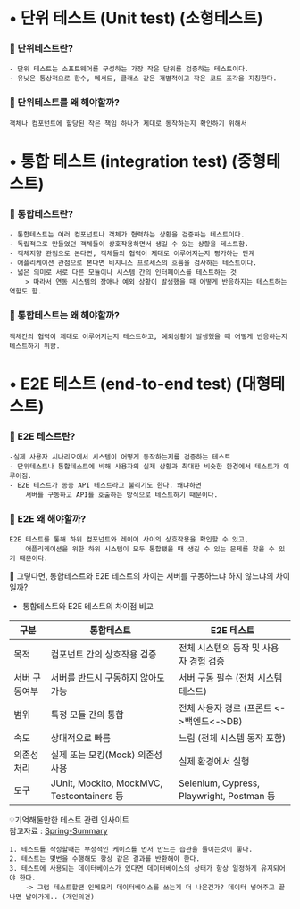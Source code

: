 # • 단위 테스트 (Unit test) (소형테스트)

### 🍊 단위테스트란?
~~~
- 단위 테스트는 소프트웨어를 구성하는 가장 작은 단위를 검증하는 테스트이다.
- 유닛은 통상적으로 함수, 메서드, 클래스 같은 개별적이고 작은 코드 조각을 지칭한다.
~~~
### 🍊 단위테스트를 왜 해야할까?
~~~
객체나 컴포넌트에 할당된 작은 책임 하나가 제대로 동작하는지 확인하기 위해서
~~~



# • 통합 테스트 (integration test) (중형테스트)
### 🍎 통합테스트란?
~~~
- 통합테스트는 여러 컴포넌트나 객체가 협력하는 상황을 검증하는 테스트이다.
- 독립적으로 만들었던 객체들이 상호작용하면서 생길 수 있는 상황을 테스트함.
- 객체지향 관점으로 본다면, 객체들의 협력이 제대로 이루어지는지 평가하는 단계
- 애플리케이션 관점으로 본다면 비지니스 프로세스의 흐름을 검사하는 테스트이다.
- 넓은 의미로 서로 다른 모듈이나 시스템 간의 인터페이스를 테스트하는 것
    > 따라서 연동 시스템의 장애나 예외 상황이 발생했을 때 어떻게 반응하지는 테스트하는 역할도 함.
~~~

### 🍎 통합테스트는 왜 해야할까?

~~~
객체간의 협력이 제대로 이루어지는지 테스트하고, 예외상황이 발생했을 때 어떻게 반응하는지 테스트하기 위함.
~~~

# • E2E 테스트 (end-to-end test) (대형테스트)
### 🍎 E2E 테스트란?
~~~
-실제 사용자 시나리오에서 시스템이 어떻게 동작하는지를 검증하는 테스트
- 단위테스트나 통합테스트에 비해 사용자의 실제 상황과 최대한 비슷한 환경에서 테스트가 이루어짐.
- E2E 테스트가 종종 API 테스트라고 불리기도 한다. 왜냐하면 
    서버를 구동하고 API를 호출하는 방식으로 테스트하기 때문이다.
~~~

### 🍎 E2E 왜 해야할까?

~~~
E2E 테스트를 통해 하위 컴포넌트와 레이어 사이의 상호작용을 확인할 수 있고, 
    애플리케이션을 위한 하위 시스템이 모두 통합됐을 때 생길 수 있는 문제를 찾을 수 있기 때문이다.
~~~

🤔 그렇다면, 통합테스트와 E2E 테스트의 차이는 서버를 구동하느냐 하지 않느냐의 차이일까?
- 통합테스트와 E2E 테스트의 차이점 비교

|구분| 통합테스트                | E2E 테스트                |
|---|----------------------|------------------------|
|목적|컴포넌트 간의 상호작용 검증|전체 시스템의 동작 및 사용자 경험 검증|
|서버 구동여부|서버를 반드시 구동하지 않아도 가능|서버 구동 필수 (전체 시스템 테스트)|
|범위|특정 모듈 간의 통합|전체 사용자 경로 (프론트 <->백엔드<->DB)|
|속도|상대적으로 빠름|느림 (전체 시스템 동작 포함)|
|의존성 처리|실제 또는 모킹(Mock) 의존성 사용|실제 환경에서 실행|
|도구|JUnit, Mockito, MockMVC, Testcontainers 등|Selenium, Cypress, Playwright, Postman 등|


💡기억해둘만한 테스트 관련 인사이트   
    참고자료 : [Spring-Summary](https://github.com/minseon33/Spring-Summary/tree/master/11_Test)
~~~
1. 테스트를 작성할때는 부정적인 케이스를 먼저 만드는 습관을 들이는것이 좋다.
2. 테스트는 몇번을 수행해도 항상 같은 결과를 반환해야 한다. 
3. 테스트에 사용되는 데이터베이스가 있다면 데이터베이스의 상태가 항상 일정하게 유지되어야 한다. 
    -> 그럼 테스트할땐 인메모리 데이터베이스를 쓰는게 더 나은건가? 데이터 넣어주고 끝나면 날아가게.. (개인의견) 
~~~

